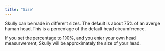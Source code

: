 ```yaml
---
title: "Size"
---
```


Skully can be made in different sizes. The default is about 75% of an averge human head.
This is a percentage of the default head circumference.

If you set the percentage to 100%, and you enter your own head measurwement, Skully will
be approximately the size of your head.

